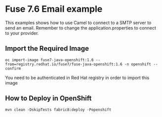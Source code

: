 # Fuse 7.6 Email example

This examples shows how to use Camel to connect to a SMTP server to send an email.
Remember to change the application.properties to connect to your provider.

## Import the Required Image
    oc import-image fuse7-java-openshift:1.6 --from=registry.redhat.io/fuse7/fuse-java-openshift:1.6 -n openshift --confirm

You need to be authenticated in Red Hat registry in order to import this image

## How to Deploy in OpenShift
    mvn clean -DskipTests fabric8:deploy -Popenshift

